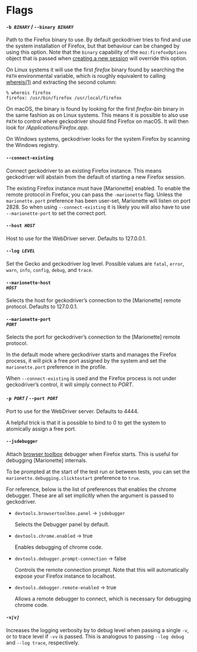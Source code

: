 Flags
=====

#### <code>-b <var>BINARY</var></code> / <code>&#x2D;&#x2D;binary <var>BINARY</var></code>

Path to the Firefox binary to use.  By default geckodriver tries to
find and use the system installation of Firefox, but that behaviour
can be changed by using this option.  Note that the `binary`
capability of the `moz:firefoxOptions` object that is passed when
[creating a new session] will override this option.

On Linux systems it will use the first _firefox_ binary found
by searching the `PATH` environmental variable, which is roughly
equivalent to calling [whereis(1)] and extracting the second column:

	% whereis firefox
	firefox: /usr/bin/firefox /usr/local/firefox

On macOS, the binary is found by looking for the first _firefox-bin_
binary in the same fashion as on Linux systems.  This means it is
possible to also use `PATH` to control where geckodriver should
find Firefox on macOS.  It will then look for _/Applications/Firefox.app_.

On Windows systems, geckodriver looks for the system Firefox by
scanning the Windows registry.

[creating a new session]: https://w3c.github.io/webdriver/#new-session
[whereis(1)]: http://www.manpagez.com/man/1/whereis/


#### <code>&#x2D;&#x2D;connect-existing</code>

Connect geckodriver to an existing Firefox instance.  This means
geckodriver will abstain from the default of starting a new Firefox
session.

The existing Firefox instance must have [Marionette] enabled.
To enable the remote protocol in Firefox, you can pass the
`-marionette` flag.  Unless the `marionette.port` preference
has been user-set, Marionette will listen on port 2828.  So when
using `--connect-existing` it is likely you will also have to use
`--marionette-port` to set the correct port.

[`&#x2D;&#x2D;marionette-port`]: #marionette-port


#### <code>&#x2D;&#x2D;host <var>HOST</var></code>

Host to use for the WebDriver server.  Defaults to 127.0.0.1.


#### <code>&#x2D;&#x2D;log <var>LEVEL</var></code>

Set the Gecko and geckodriver log level.  Possible values are `fatal`,
`error`, `warn`, `info`, `config`, `debug`, and `trace`.


#### <code>&#x2D;&#x2D;marionette-host <var>HOST</var></code>

Selects the host for geckodriver’s connection to the [Marionette]
remote protocol. Defaults to 127.0.0.1.


#### <code>&#x2D;&#x2D;marionette-port <var>PORT</var></code>

Selects the port for geckodriver’s connection to the [Marionette]
remote protocol.

In the default mode where geckodriver starts and manages the Firefox
process, it will pick a free port assigned by the system and set the
`marionette.port` preference in the profile.

When `--connect-existing` is used and the Firefox process is not
under geckodriver’s control, it will simply connect to <var>PORT</var>.

[`--connect-existing`]: #connect-existing


#### <code>-p <var>PORT</var></code> / <code>&#x2D;&#x2D;port <var>PORT</var></code>

Port to use for the WebDriver server.  Defaults to 4444.

A helpful trick is that it is possible to bind to 0 to get the
system to atomically assign a free port.


#### <code>&#x2D;&#x2D;jsdebugger</code>

Attach [browser toolbox] debugger when Firefox starts.  This is
useful for debugging [Marionette] internals.

To be prompted at the start of the test run or between tests,
you can set the `marionette.debugging.clicktostart` preference to
`true`.

For reference, below is the list of preferences that enables the
chrome debugger. These are all set implicitly when the
argument is passed to geckodriver.

  * `devtools.browsertoolbox.panel` -> `jsdebugger`

    Selects the Debugger panel by default.

  * `devtools.chrome.enabled` → true

    Enables debugging of chrome code.

  * `devtools.debugger.prompt-connection` → false

    Controls the remote connection prompt.  Note that this will
    automatically expose your Firefox instance to localhost.

  * `devtools.debugger.remote-enabled` → true

    Allows a remote debugger to connect, which is necessary for
    debugging chrome code.


[browser toolbox]: https://developer.mozilla.org/en-US/docs/Tools/Browser_Toolbox


#### <code>-v<var>[v]</var></code>

Increases the logging verbosity by to debug level when passing
a single `-v`, or to trace level if `-vv` is passed.  This is
analogous to passing `--log debug` and `--log trace`, respectively.
